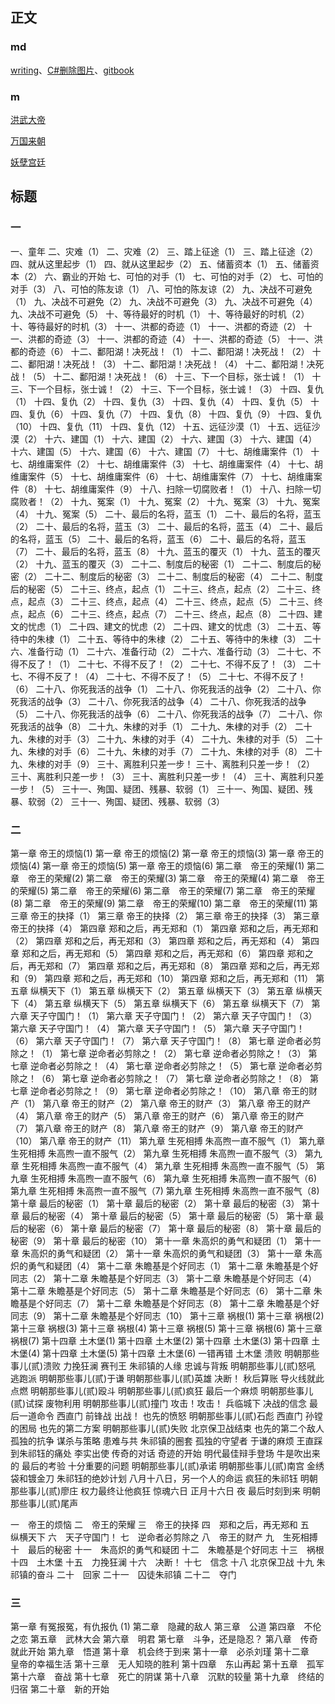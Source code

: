 ## 正文

### md

[writing](./test/writing)、[C#删除图片](./test/Csharp)、[gitbook](./test/gitbook)

### m

[洪武大帝](./m/1.txt)

[万国来朝](./m/2.txt)

[妖孽宫廷](./m/3.txt)

## 标题

### 一

一、童年
二、灾难（1）
二、灾难（2）
三、踏上征途（1）
三、踏上征途（2）
四、就从这里起步（1）
四、就从这里起步（2）
五、储蓄资本（1）
五、储蓄资本（2）
六、霸业的开始
七、可怕的对手（1）
七、可怕的对手（2）
七、可怕的对手（3）
八、可怕的陈友谅（1）
八、可怕的陈友谅（2）
九、决战不可避免（1）
九、决战不可避免（2）
九、决战不可避免（3）
九、决战不可避免（4）
九、决战不可避免（5）
十、等待最好的时机（1）
十、等待最好的时机（2）
十、等待最好的时机（3）
十一、洪都的奇迹（1）
十一、洪都的奇迹（2）
十一、洪都的奇迹（3）
十一、洪都的奇迹（4）
十一、洪都的奇迹（5）
十一、洪都的奇迹（6）
十二、鄱阳湖！决死战！（1）
十二、鄱阳湖！决死战！（2）
十二、鄱阳湖！决死战！（3）
十二、鄱阳湖！决死战！（4）
十二、鄱阳湖！决死战！（5）
十二、鄱阳湖！决死战！（6）
十三、下一个目标，张士诚！（1）
十三、下一个目标，张士诚！（2）
十三、下一个目标，张士诚！（3）
十四、复仇（1）
十四、复仇（2）
十四、复仇（3）
十四、复仇（4）
十四、复仇（5）
十四、复仇（6）
十四、复仇（7）
十四、复仇（8）
十四、复仇（9）
十四、复仇（10）
十四、复仇（11）
十四、复仇（12）
十五、远征沙漠（1）
十五、远征沙漠（2）
十六、建国（1）
十六、建国（2）
十六、建国（3）
十六、建国（4）
十六、建国（5）
十六、建国（6）
十六、建国（7）
十七、胡维庸案件（1）
十七、胡维庸案件（2）
十七、胡维庸案件（3）
十七、胡维庸案件（4）
十七、胡维庸案件（5）
十七、胡维庸案件（6）
十七、胡维庸案件（7）
十七、胡维庸案件（8）
十七、胡维庸案件（9）
十八、扫除一切腐败者！（1）
十八、扫除一切腐败者！（2）
十九、冤案（1）
十九、冤案（2）
十九、冤案（3）
十九、冤案（4）
十九、冤案（5）
二十、最后的名将，蓝玉（1）
二十、最后的名将，蓝玉（2）
二十、最后的名将，蓝玉（3）
二十、最后的名将，蓝玉（4）
二十、最后的名将，蓝玉（5）
二十、最后的名将，蓝玉（6）
二十、最后的名将，蓝玉（7）
二十、最后的名将，蓝玉（8）
十九、蓝玉的覆灭（1）
十九、蓝玉的覆灭（2）
十九、蓝玉的覆灭（3）
二十二、制度后的秘密（1）
二十二、制度后的秘密（2）
二十二、制度后的秘密（3）
二十二、制度后的秘密（4）
二十二、制度后的秘密（5）
二十三、终点，起点（1）
二十三、终点，起点（2）
二十三、终点，起点（3）
二十三、终点，起点（4）
二十三、终点，起点（5）
二十三、终点，起点（6）
二十三、终点，起点（7）
二十三、终点，起点（8）
二十四、建文的忧虑（1）
二十四、建文的忧虑（2）
二十四、建文的忧虑（3）
二十五、等待中的朱棣（1）
二十五、等待中的朱棣（2）
二十五、等待中的朱棣（3）
二十六、准备行动（1）
二十六、准备行动（2）
二十六、准备行动（3）
二十七、不得不反了！（1）
二十七、不得不反了！（2）
二十七、不得不反了！（3）
二十七、不得不反了！（4）
二十七、不得不反了！（5）
二十七、不得不反了！（6）
二十八、你死我活的战争（1）
二十八、你死我活的战争（2）
二十八、你死我活的战争（3）
二十八、你死我活的战争（4）
二十八、你死我活的战争（5）
二十八、你死我活的战争（6）
二十八、你死我活的战争（7）
二十八、你死我活的战争（8）
二十九、朱棣的对手（1）
二十九、朱棣的对手（2）
二十九、朱棣的对手（3）
二十九、朱棣的对手（4）
二十九、朱棣的对手（5）
二十九、朱棣的对手（6）
二十九、朱棣的对手（7）
二十九、朱棣的对手（8）
二十九、朱棣的对手（9）
三十、离胜利只差一步！
三十、离胜利只差一步！（2）
三十、离胜利只差一步！（3）
三十、离胜利只差一步！（4）
三十、离胜利只差一步！（5）
三十一、殉国、疑团、残暴、软弱（1）
三十一、殉国、疑团、残暴、软弱（2）
三十一、殉国、疑团、残暴、软弱（3）

### 二

第一章 帝王的烦恼(1)
第一章 帝王的烦恼(2)
第一章 帝王的烦恼(3)
第一章 帝王的烦恼(4)
第一章 帝王的烦恼(5)
第一章 帝王的烦恼(6)
第二章　帝王的荣耀(1)
第二章　帝王的荣耀(2)
第二章　帝王的荣耀(3)
第二章　帝王的荣耀(4)
第二章　帝王的荣耀(5)
第二章　帝王的荣耀(6)
第二章　帝王的荣耀(7)
第二章　帝王的荣耀(8)
第二章　帝王的荣耀(9)
第二章　帝王的荣耀(10)
第二章　帝王的荣耀(11)
第三章 帝王的抉择（1）
第三章 帝王的抉择（2）
第三章 帝王的抉择（3）
第三章 帝王的抉择（4）
第四章 郑和之后，再无郑和（1）
第四章 郑和之后，再无郑和（2）
第四章 郑和之后，再无郑和（3）
第四章 郑和之后，再无郑和（4）
第四章 郑和之后，再无郑和（5）
第四章 郑和之后，再无郑和（6）
第四章 郑和之后，再无郑和（7）
第四章 郑和之后，再无郑和（8）
第四章 郑和之后，再无郑和（9）
第四章 郑和之后，再无郑和（10）
第四章 郑和之后，再无郑和（11）
第五章 纵横天下（1）
第五章 纵横天下（2）
第五章 纵横天下（3）
第五章 纵横天下（4）
第五章 纵横天下（5）
第五章 纵横天下（6）
第五章 纵横天下（7）
第六章 天子守国门！（1）
第六章 天子守国门！（2）
第六章 天子守国门！（3）
第六章 天子守国门！（4）
第六章 天子守国门！（5）
第六章 天子守国门！（6）
第六章 天子守国门！（7）
第六章 天子守国门！（8）
第七章 逆命者必剪除之！（1）
第七章 逆命者必剪除之！（2）
第七章 逆命者必剪除之！（3）
第七章 逆命者必剪除之！（4）
第七章 逆命者必剪除之！（5）
第七章 逆命者必剪除之！（6）
第七章 逆命者必剪除之！（7）
第七章 逆命者必剪除之！（8）
第七章 逆命者必剪除之！（9）
第七章 逆命者必剪除之！（10）
第八章 帝王的财产（1）
第八章 帝王的财产（2）
第八章 帝王的财产（3）
第八章 帝王的财产（4）
第八章 帝王的财产（5）
第八章 帝王的财产（6）
第八章 帝王的财产（7）
第八章 帝王的财产（8）
第八章 帝王的财产（9）
第八章 帝王的财产（10）
第八章 帝王的财产（11）
第九章 生死相搏 朱高煦一直不服气（1）
第九章 生死相搏 朱高煦一直不服气（2）
第九章 生死相搏 朱高煦一直不服气（3）
第九章 生死相搏 朱高煦一直不服气（4）
第九章 生死相搏 朱高煦一直不服气（5）
第九章 生死相搏 朱高煦一直不服气（6）
第九章 生死相搏 朱高煦一直不服气（6)
第九章 生死相搏 朱高煦一直不服气（7)
第九章 生死相搏 朱高煦一直不服气（8)
第十章 最后的秘密（1）
第十章 最后的秘密（2）
第十章 最后的秘密（3）
第十章 最后的秘密（4）
第十章 最后的秘密（5）
第十章 最后的秘密（5）
第十章 最后的秘密（6）
第十章 最后的秘密（7）
第十章 最后的秘密（8）
第十章 最后的秘密（9）
第十章 最后的秘密（10）
第十一章 朱高炽的勇气和疑团（1）
第十一章 朱高炽的勇气和疑团（2）
第十一章 朱高炽的勇气和疑团（3）
第十一章 朱高炽的勇气和疑团（4）
第十二章 朱瞻基是个好同志（1）
第十二章 朱瞻基是个好同志（2）
第十二章 朱瞻基是个好同志（3）
第十二章 朱瞻基是个好同志（4）
第十二章 朱瞻基是个好同志（5）
第十二章 朱瞻基是个好同志（6）
第十二章 朱瞻基是个好同志（7）
第十二章 朱瞻基是个好同志（8）
第十二章 朱瞻基是个好同志（9）
第十二章 朱瞻基是个好同志（10）
第十三章 祸根(1)
第十三章 祸根(2)
第十三章 祸根(3)
第十三章 祸根(4)
第十三章 祸根(5)
第十三章 祸根(6)
第十三章 祸根(7)
第十四章 土木堡(1)
第十四章 土木堡(2)
第十四章 土木堡(3)
第十四章 土木堡(4)
第十四章 土木堡(5)
第十四章 土木堡(6)
一错再错
土木堡
溃败
明朝那些事儿(贰)溃败
力挽狂澜
赛刊王
朱祁镇的人缘
忠诚与背叛
明朝那些事儿(贰)怒吼
逃跑派
明朝那些事儿(贰)于谦
明朝那些事儿(贰)英雄
决断！
秋后算账
导火线就此点燃
明朝那些事儿(贰)殴斗
明朝那些事儿(贰)疯狂
最后一个麻烦
明朝那些事儿(贰)试探
废物利用
明朝那些事儿(贰)撞门
攻击！攻击！
兵临城下
决战的信念
最后一道命令
西直门 前锋战
出战！
也先的愤怒
明朝那些事儿(贰)石彪
西直门 孙镗的困局
也先的第二方案
明朝那些事儿(贰)失败
北京保卫战结束
也先的第二个敌人
孤独的抗争
谋杀与策略
患难与共
朱祁镇的圈套
孤独的守望者
于谦的麻烦
王直踩到朱祁钰的痛处
李实出使
传奇的对话
奇迹的开始
明代最佳辩手登场
牛是吹出来的
最后的考验
十分重要的问题
明朝那些事儿(贰)承诺
明朝那些事儿(贰)南宫
金绣袋和镀金刀
朱祁钰的绝妙计划
八月十八日，另一个人的命运
疯狂的朱祁钰
明朝那些事儿(贰)廖庄
权力最终让他疯狂
惊魂六日
正月十六日 夜 最后时刻到来
明朝那些事儿(贰)尾声



一　帝王的烦恼
二　帝王的荣耀
三　帝王的抉择
四　郑和之后，再无郑和
五　纵横天下
六　天子守国门！
七　逆命者必剪除之
八　帝王的财产
九　生死相搏
十　最后的秘密
十一　朱高炽的勇气和疑团
十二　朱瞻基是个好同志
十三　祸根
十四　土木堡
十五　力挽狂澜
十六　决断！
十七　信念
十八 北京保卫战
十九 朱祁镇的奋斗
二十　回家
二十一　囚徒朱祁镇
二十二　夺门

### 三

第一章 有冤报冤，有仇报仇 (1)
第二章　隐藏的敌人
第三章　公道
第四章　不伦之恋
第五章　武林大会
第六章　明君
第七章　斗争，还是隐忍？
第八章　传奇就此开始
第九章　悟道
第十章　机会终于到来
第十一章　必杀刘瑾
第十二章　皇帝的幸福生活
第十三章　无人知晓的胜利
第十四章　东山再起
第十五章　孤军
第十六章　奋战
第十七章　死亡的阴谋
第十八章　沉默的较量
第十九章　终结的归宿
第二十章　新的开始